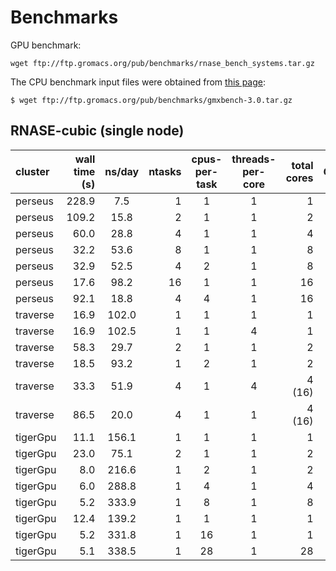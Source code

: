 # Benchmarks

GPU benchmark:

```
wget ftp://ftp.gromacs.org/pub/benchmarks/rnase_bench_systems.tar.gz
```

The CPU benchmark input files were obtained from [this page](http://www.gromacs.org/About_Gromacs/Benchmarks):

```
$ wget ftp://ftp.gromacs.org/pub/benchmarks/gmxbench-3.0.tar.gz
```

## RNASE-cubic (single node)

| cluster               | wall time (s)  | ns/day   |  ntasks  |  cpus-per-task  |  threads-per-core | total cores |  GPU  |
|:----------------------|----------:|:-------------:|---------:|:---------------:|:-----------------:|------------:|:-----:|
| perseus               |   228.9   |  7.5          |   1      | 1               |        1          |  1          | 0     |
| perseus               |   109.2   | 15.8          |   2      | 1               |        1          |  2          | 0     |
| perseus               |    60.0   | 28.8          |   4      | 1               |        1          |  4          | 0     |
| perseus               |    32.2   | 53.6          |   8      | 1               |        1          |  8          | 0     |
| perseus               |    32.9   | 52.5          |   4      | 2               |        1          |  8          | 0     |
| perseus               |    17.6   | 98.2          |   16     | 1               |        1          |  16         | 0     |
| perseus               |    92.1   | 18.8          |   4      | 4               |        1          |  16         | 0     |
| traverse              |    16.9   | 102.0         |   1      | 1               |        1          |   1         | 1     |
| traverse              |    16.9   | 102.5         |   1      | 1               |        4          |   1         | 1     |
| traverse              |    58.3   | 29.7          |   2      | 1               |        1          |   2         | 1     |
| traverse              |    18.5   | 93.2          |   1      | 2               |        1          |   2         | 1     |
| traverse              |    33.3   | 51.9          |   4      | 1               |        4          |   4 (16)    | 1     |
| traverse              |    86.5   | 20.0          |   4      | 1               |        1          |   4 (16)    | 1     |
| tigerGpu              |    11.1   | 156.1         |   1      | 1               |        1          |   1         | 1     |
| tigerGpu              |    23.0   | 75.1          |   2      | 1               |        1          |   2         | 1     |
| tigerGpu              |     8.0   | 216.6         |   1      | 2               |        1          |   2         | 1     |
| tigerGpu              |     6.0   | 288.8         |   1      | 4               |        1          |   4         | 1     |
| tigerGpu              |     5.2   | 333.9         |   1      | 8               |        1          |   8         | 1     |
| tigerGpu              |    12.4   | 139.2         |   1      | 1               |        1          |   1         | 2     |
| tigerGpu              |     5.2   | 331.8         |   1      | 16              |        1          |   1         | 2     |
| tigerGpu              |     5.1   | 338.5         |   1      | 28              |        1          |   28        | 4     |
